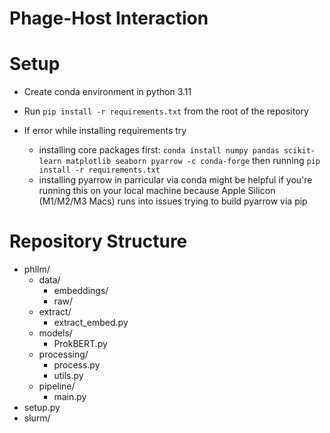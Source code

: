# Phage-Host Interaction 

# Setup
- Create conda environment in python 3.11
- Run `pip install -r requirements.txt` from the root of the repository

- If error while installing requirements try
    - installing core packages first: `conda install numpy pandas scikit-learn matplotlib seaborn pyarrow -c conda-forge` then running `pip install -r requirements.txt`
    - installing pyarrow in parricular via conda might be helpful if you're running this on your local machine because Apple Silicon (M1/M2/M3 Macs) runs into issues trying to build pyarrow via pip

# Repository Structure
- phllm/
    - data/
        - embeddings/
        - raw/
    - extract/
        - extract_embed.py
    - models/
        - ProkBERT.py
    - processing/
        - process.py
        - utils.py
    - pipeline/
        - main.py
- setup.py
- slurm/ 
